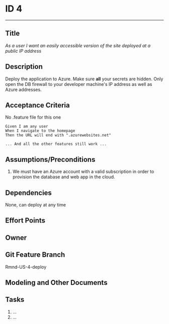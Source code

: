 
# ID 4
<hr>

## Title
*As a user I want an easily accessible version of the site deployed at a public IP address*

## Description
Deploy the application to Azure.  Make sure **all** your secrets are hidden. Only open the DB firewall to your developer machine's IP address as well as Azure addresses.

## Acceptance Criteria
No .feature file for this one

    Given I am any user
    When I navigate to the homepage
    Then the URL will end with ".azurewebsites.net"

    ... And all the other features still work ...

## Assumptions/Preconditions
1. We must have an Azure account with a valid subscription in order to provision the database and web app in the cloud.

## Dependencies
None, can deploy at any time

## Effort Points

## Owner

## Git Feature Branch
Rmnd-US-4-deploy

## Modeling and Other Documents

## Tasks
1. ...
2. ...